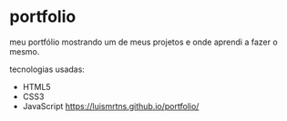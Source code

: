 # portfolio
 meu portfólio mostrando um de meus projetos e onde aprendi a fazer o mesmo.

 tecnologias usadas:
 + HTML5
 + CSS3
 + JavaScript
 https://luismrtns.github.io/portfolio/
